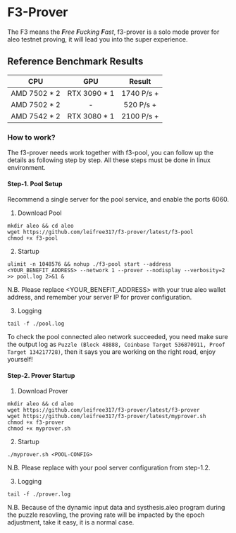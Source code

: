 # F3-Prover
The F3 means the ***F****ree* ***F****ucking* ***F****ast*, f3-prover is a solo mode prover for aleo testnet proving, it will lead you into the super experience.

## Reference Benchmark Results

|     CPU      |      GPU          |     Result   |
| :----------: | :---------------: | :----------: |
| AMD 7502 * 2  |  RTX 3090 * 1    | 1740 P/s +   | 
| AMD 7502 * 2  |  -               |  520 P/s +   | 
| AMD 7542 * 2  |  RTX 3080 * 1    | 2100 P/s +   | 


### How to work?
The f3-prover needs work together with f3-pool, you can follow up the details as following step by step. All these steps must be done in linux environment.

#### Step-1. Pool Setup
Recommend a single server for the pool service, and enable the ports 6060.

1. Download Pool

```
mkdir aleo && cd aleo
wget https://github.com/leifree317/f3-prover/latest/f3-pool
chmod +x f3-pool
```

2. Startup

```
ulimit -n 1048576 && nohup ./f3-pool start --address <YOUR_BENEFIT_ADDRESS> --network 1 --prover --nodisplay --verbosity=2 >> pool.log 2>&1 &
```

N.B. Please replace <YOUR_BENEFIT_ADDRESS> with your true aleo wallet address, and remember your server IP for prover configuration.

3. Logging
```
tail -f ./pool.log
```

To check the pool connected aleo network succeeded, you need make sure the output log as `Puzzle (Block 48888, Coinbase Target 536870911, Proof Target 134217728)`, then it says you are working on the right road, enjoy yourself!

#### Step-2. Prover Startup
1. Download Prover
```
mkdir aleo && cd aleo
wget https://github.com/leifree317/f3-prover/latest/f3-prover
wget https://github.com/leifree317/f3-prover/latest/myprover.sh
chmod +x f3-prover
chmod +x myprover.sh
```

2. Startup
```
./myprover.sh <POOL-CONFIG>
```

N.B. Please replace <POOL-CONFIG> with your pool server configuration from step-1.2.

3. Logging
```
tail -f ./prover.log
```


N.B. Because of the dynamic input data and systhesis.aleo program during the puzzle resovling, the proving rate will be impacted by the epoch adjustment, take it easy, it is a normal case.
